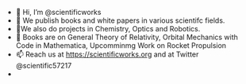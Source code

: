 - 👋 Hi, I’m @scientificworks
- 👀 We publish books and white papers in various scientifc fields.
- 🌱We also do projects in Chemistry, Optics and Robotics.
- 💞️ Books are on General Theory of Relativity, Orbital Mechanics with Code in Mathematica, Upcomminmg Work on Rocket Propulsion
- 📫 Reach us at https://scientificworks.org and at Twitter @scientific57217
- 

<!---
scientificworks/scientificworks is a ✨ special ✨ repository because its `README.md` (this file) appears on your GitHub profile.
You can click the Preview link to take a look at your changes.
--->
